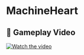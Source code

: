 # MachineHeart

## 🎥 Gameplay Video
[![Watch the video](https://img.youtube.com/vi/2L8G2qruhKM/hqdefault.jpg)](https://www.youtube.com/watch?v=2L8G2qruhKM)

